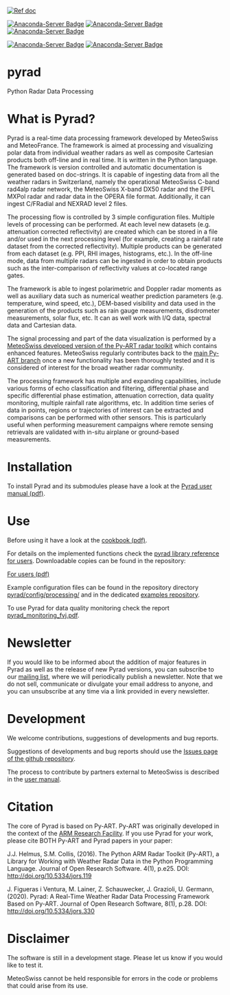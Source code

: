 [![Ref doc](https://img.shields.io/badge/docs-users-4088b8.svg)](https://pyrad-mch.readthedocs.io/en/stable/)

[![Anaconda-Server Badge](https://img.shields.io/badge/Anaconda%20Cloud-0.6.2-blue.svg?style=flat-square)](https://anaconda.org/conda-forge/pyrad_mch)
[![Anaconda-Server Badge](https://img.shields.io/badge/Last%20updated-01%20Mar%202021-blue.svg?style=flat-square)](https://anaconda.org/conda-forge/pyrad_mch)
[![Anaconda-Server Badge](https://anaconda.org/conda-forge/pyrad_mch/badges/downloads.svg)](https://anaconda.org/conda-forge/pyrad_mch)

[![Anaconda-Server Badge](https://anaconda.org/conda-forge/pyrad_mch/badges/platforms.svg)](https://anaconda.org/conda-forge/pyrad_mch)
[![Anaconda-Server Badge](https://anaconda.org/conda-forge/pyrad_mch/badges/license.svg)](https://anaconda.org/conda-forge/pyrad_mch)

# pyrad
Python Radar Data Processing

# What is Pyrad?
Pyrad is a real-time data processing framework developed by MeteoSwiss and MeteoFrance. The framework is
aimed at processing and visualizing polar data from individual weather radars as well as composite
Cartesian products both off-line and in real time. It is written in the Python language. The
framework is version controlled and automatic documentation is generated based on doc-strings.
It is capable of ingesting data from all the weather radars in Switzerland, namely the operational
MeteoSwiss C-band rad4alp radar network, the MeteoSwiss X-band DX50 radar and the EPFL MXPol radar
and radar data in the OPERA file format. Additionally, it can ingest C/FRadial and NEXRAD level 2 files.

The processing flow is controlled by 3 simple configuration files. Multiple levels of processing can
be performed. At each level new datasets (e.g. attenuation corrected reflectivity) are created which
can be stored in a file and/or used in the next processing level (for example, creating a rainfall rate
dataset from the corrected reflectivity). Multiple products can be generated from each dataset (e.g.
PPI, RHI images, histograms, etc.). In the off-line mode, data from multiple radars can be ingested
in order to obtain products such as the inter-comparison of reflectivity values at co-located range
gates.

The framework is able to ingest polarimetric and Doppler radar moments as well as auxiliary data
such as numerical weather prediction parameters (e.g. temperature, wind speed, etc.), DEM-based
visibility and data used in the generation of the products such as rain gauge measurements,
disdrometer measurements, solar flux, etc. It can as well work with I/Q data, spectral data and Cartesian
data.

The signal processing and part of the data visualization is performed by a [MeteoSwiss developed version of the Py-ART radar toolkit](https://github.com/meteoswiss-mdr/pyart) which contains enhanced features. MeteoSwiss regularly contributes back to the [main Py-ART branch](https://github.com/ARM-DOE/pyart) once a new functionality has been thoroughly tested and it is considered of interest for the broad weather radar community.

The processing framework has multiple and expanding capabilities, include various forms of echo classification and
filtering, differential phase and specific differential phase estimation, attenuation correction, data
quality monitoring, multiple rainfall rate algorithms, etc. In addition time series of data in points,
regions or trajectories of interest can be extracted and comparisons can be performed with other
sensors. This is particularly useful when performing measurement campaigns where remote
sensing retrievals are validated with in-situ airplane or ground-based measurements.

# Installation
To install Pyrad and its submodules please have a look at the [Pyrad user manual (pdf)](./doc/pyrad_user_manual.pdf).

# Use
Before using it have a look at the [cookbook (pdf)](./doc/pyrad-framework-cookbook/DataProcessing.pdf).

For details on the implemented functions check the [pyrad library reference for users](https://pyrad-mch.readthedocs.io/en/stable/). Downloadable copies can be found in the repository: 

[For users (pdf)](https://media.readthedocs.org/pdf/pyrad-mch/stable/pyrad-mch.pdf)


Example configuration files can be found in the repository directory [pyrad/config/processing/](./config/processing) and in the dedicated [examples repository](https://github.com/MeteoSwiss/pyrad-examples). 

To use Pyrad for data quality monitoring check the report [pyrad_monitoring_fvj.pdf](./doc/pyrad_monitoring_fvj.pdf).

# Newsletter

If you would like to be informed about the addition of major features in Pyrad as well as the release of new Pyrad versions, you can subscribe to our [mailing list](https://github.us1.list-manage.com/subscribe?u=2e8561343b026dacadbc70c92&id=9a43ddb927), where we will periodically publish a newsletter. Note that we do not sell, communicate or divulgate your email address to anyone, and you can unsubscribe at any time via a link provided in every newsletter.

# Development
We welcome contributions, suggestions of developments and bug reports.

Suggestions of developments and bug reports should use the [Issues page of the github repository](https://github.com/meteoswiss-mdr/pyrad/issues).

The process to contribute by partners external to MeteoSwiss is described in the [user manual](./doc/pyrad_user_manual.pdf).

# Citation
The core of Pyrad is based on Py-ART. Py-ART was originally developed in the context of the [ARM Research Facility](https://www.arm.gov/). If you use Pyrad for your work, please cite BOTH Py-ART and Pyrad papers in your paper:

J.J. Helmus, S.M. Collis, (2016). The Python ARM Radar Toolkit (Py-ART), a Library for Working with Weather Radar Data in the Python Programming Language. Journal of Open Research Software. 4(1), p.e25. DOI: http://doi.org/10.5334/jors.119

J. Figueras i Ventura, M. Lainer, Z. Schauwecker, J. Grazioli, U. Germann, (2020). Pyrad: A Real-Time Weather Radar Data Processing Framework Based on Py-ART. Journal of Open Research Software, 8(1), p.28. DOI: http://doi.org/10.5334/jors.330 

# Disclaimer
The software is still in a development stage. Please let us know if you would like to test it.

MeteoSwiss cannot be held responsible for errors in the code or problems that could arise from its use.

